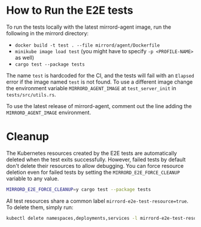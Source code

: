 # How to Run the E2E tests

To run the tests locally with the latest mirrord-agent image, run the following in the mirrord directory:
- `docker build -t test . --file mirrord/agent/Dockerfile`
- `minikube image load test` (you might have to specify `-p <PROFILE-NAME>` as well)
- `cargo test --package tests`

The name `test` is hardcoded for the CI, and the tests will fail with an `Elapsed` error if the image named `test` is not found. 
To use a different image change the environment variable `MIRRORD_AGENT_IMAGE` at `test_server_init` in `tests/src/utils.rs`.

To use the latest release of mirrord-agent, comment out the line adding the `MIRRORD_AGENT_IMAGE` environment. 

# Cleanup

The Kubernetes resources created by the E2E tests are automatically deleted when the test exits successfully. However, failed tests by default don't delete their resources to allow debugging. You can force resource deletion even for failed tests by setting the `MIRRORD_E2E_FORCE_CLEANUP` variable to any value.

```bash
MIRRORD_E2E_FORCE_CLEANUP=y cargo test --package tests
```

All test resources share a common label `mirrord-e2e-test-resource=true`. To delete them, simply run:

```bash
kubectl delete namespaces,deployments,services -l mirrord-e2e-test-resource=true
```
